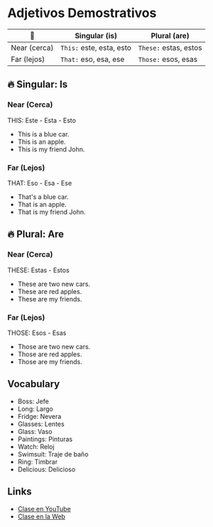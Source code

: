 # Adjetivos Demostrativos

|🐺           |Singular (is)            |Plural (are)          |
|-------------|-------------------------|----------------------|
|Near (cerca) |`This:` este, esta, esto |`These:` estas, estos |
|Far (lejos)  |`That:` eso, esa, ese    |`Those:` esos, esas   |

## 🔥 Singular: Is

### Near (Cerca)

THIS: Este - Esta - Esto

- This is a blue car.
- This is an apple.
- This is my friend John.

### Far (Lejos)

THAT: Eso - Esa - Ese

- That's a blue car.
- That is an apple.
- That is my friend John.

## 🔥 Plural: Are 

### Near (Cerca)

THESE: Estas - Estos

- These are two new cars.
- These are red apples.
- These are my friends.

### Far (Lejos)

THOSE: Esos - Esas

- Those are two new cars.
- Those are red apples.
- Those are my friends. 

## Vocabulary

- Boss: Jefe   
- Long: Largo   
- Fridge: Nevera   
- Glasses: Lentes   
- Glass: Vaso   
- Paintings: Pinturas   
- Watch: Reloj   
- Swimsuit: Traje de baño   
- Ring: Timbrar   
- Delicious: Delicioso   

## Links

- [Clase en YouTube](https://www.youtube.com/watch?v=TXNJl0oaxxg&list=PLgrNDDl9MxYmUmf19zPiljdg8FKIRmP78&index=14)  
- [Clase en la Web](https://www.pacho8a.com/ingl%C3%A9s/curso-ingl%C3%A9s-desde-cero/lecci%C3%B3n-12/)